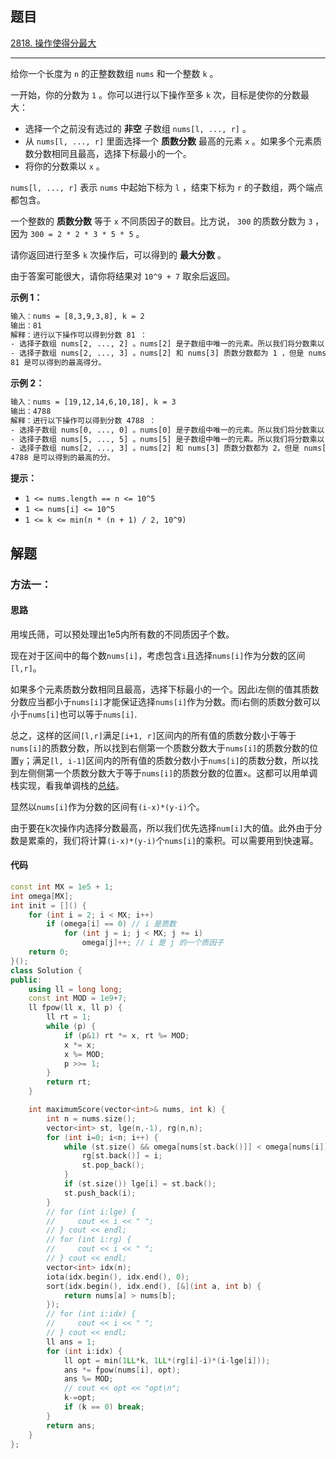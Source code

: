 ## 题目

[2818. 操作使得分最大](https://leetcode.cn/problems/apply-operations-to-maximize-score/description/)

---

给你一个长度为 `n` 的正整数数组 `nums` 和一个整数 `k` 。

一开始，你的分数为 `1` 。你可以进行以下操作至多 `k` 次，目标是使你的分数最大：

-   选择一个之前没有选过的 **非空** 子数组 `nums[l, ..., r]` 。
-   从 `nums[l, ..., r]` 里面选择一个 **质数分数** 最高的元素 `x` 。如果多个元素质数分数相同且最高，选择下标最小的一个。
-   将你的分数乘以 `x` 。

`nums[l, ..., r]` 表示 `nums` 中起始下标为 `l` ，结束下标为 `r` 的子数组，两个端点都包含。

一个整数的 **质数分数** 等于 `x` 不同质因子的数目。比方说， `300` 的质数分数为 `3` ，因为 `300 = 2 * 2 * 3 * 5 * 5` 。

请你返回进行至多 `k` 次操作后，可以得到的 **最大分数** 。

由于答案可能很大，请你将结果对 `10^9 + 7` 取余后返回。

  

**示例 1：**

```txt
输入：nums = [8,3,9,3,8], k = 2
输出：81
解释：进行以下操作可以得到分数 81 ：
- 选择子数组 nums[2, ..., 2] 。nums[2] 是子数组中唯一的元素。所以我们将分数乘以 nums[2] ，分数变为 1 * 9 = 9 。
- 选择子数组 nums[2, ..., 3] 。nums[2] 和 nums[3] 质数分数都为 1 ，但是 nums[2] 下标更小。所以我们将分数乘以 nums[2] ，分数变为 9 * 9 = 81 。
81 是可以得到的最高得分。
```

**示例 2：**

```txt
输入：nums = [19,12,14,6,10,18], k = 3
输出：4788
解释：进行以下操作可以得到分数 4788 ：
- 选择子数组 nums[0, ..., 0] 。nums[0] 是子数组中唯一的元素。所以我们将分数乘以 nums[0] ，分数变为 1 * 19 = 19 。
- 选择子数组 nums[5, ..., 5] 。nums[5] 是子数组中唯一的元素。所以我们将分数乘以 nums[5] ，分数变为 19 * 18 = 342 。
- 选择子数组 nums[2, ..., 3] 。nums[2] 和 nums[3] 质数分数都为 2，但是 nums[2] 下标更小。所以我们将分数乘以 nums[2] ，分数变为  342 * 14 = 4788 。
4788 是可以得到的最高的分。
```
  

**提示：**

-   `1 <= nums.length == n <= 10^5`
-   `1 <= nums[i] <= 10^5`
-   `1 <= k <= min(n * (n + 1) / 2, 10^9)`

  

## 解题

### 方法一：

#### 思路

用埃氏筛，可以预处理出1e5内所有数的不同质因子个数。

现在对于区间中的每个数`nums[i]`，考虑包含`i`且选择`nums[i]`作为分数的区间`[l,r]`。

如果多个元素质数分数相同且最高，选择下标最小的一个。因此i左侧的值其质数分数应当都小于`nums[i]`才能保证选择`nums[i]`作为分数。而i右侧的质数分数可以小于`nums[i]`也可以等于`nums[i]`.

总之，这样的区间`[l,r]`满足`[i+1, r]`区间内的所有值的质数分数小于等于`nums[i]`的质数分数，所以找到右侧第一个质数分数大于`nums[i]`的质数分数的位置`y`；满足`[l, i-1]`区间内的所有值的质数分数小于`nums[i]`的质数分数，所以找到左侧侧第一个质数分数大于等于`nums[i]`的质数分数的位置`x`。这都可以用单调栈实现，看我单调栈的[总结](https://grainmad.github.io/2022/11/30/%E5%8D%95%E8%B0%83%E6%A0%88/)。

显然以`nums[i]`作为分数的区间有`(i-x)*(y-i)`个。

由于要在k次操作内选择分数最高，所以我们优先选择`num[i]`大的值。此外由于分数是累乘的，我们将计算`(i-x)*(y-i)`个`nums[i]`的乘积。可以需要用到快速幂。


#### 代码

```C++
const int MX = 1e5 + 1;
int omega[MX];
int init = []() {
    for (int i = 2; i < MX; i++)
        if (omega[i] == 0) // i 是质数
            for (int j = i; j < MX; j += i)
                omega[j]++; // i 是 j 的一个质因子
    return 0;
}();
class Solution {
public:
    using ll = long long;
    const int MOD = 1e9+7;
    ll fpow(ll x, ll p) {
        ll rt = 1;
        while (p) {
            if (p&1) rt *= x, rt %= MOD;
            x *= x;
            x %= MOD;
            p >>= 1;
        }
        return rt;
    }

    int maximumScore(vector<int>& nums, int k) {
        int n = nums.size();
        vector<int> st, lge(n,-1), rg(n,n);
        for (int i=0; i<n; i++) {
            while (st.size() && omega[nums[st.back()]] < omega[nums[i]]) {//非增
                rg[st.back()] = i;
                st.pop_back();
            }
            if (st.size()) lge[i] = st.back();
            st.push_back(i);
        }
        // for (int i:lge) {
        //     cout << i << " ";
        // } cout << endl;
        // for (int i:rg) {
        //     cout << i << " ";
        // } cout << endl;
        vector<int> idx(n);
        iota(idx.begin(), idx.end(), 0);
        sort(idx.begin(), idx.end(), [&](int a, int b) {
            return nums[a] > nums[b];
        });
        // for (int i:idx) {
        //     cout << i << " ";
        // } cout << endl;
        ll ans = 1;
        for (int i:idx) {
            ll opt = min(1LL*k, 1LL*(rg[i]-i)*(i-lge[i]));
            ans *= fpow(nums[i], opt);
            ans %= MOD;
            // cout << opt << "opt\n";
            k-=opt;
            if (k == 0) break;
        }
        return ans;
    }
};

```
